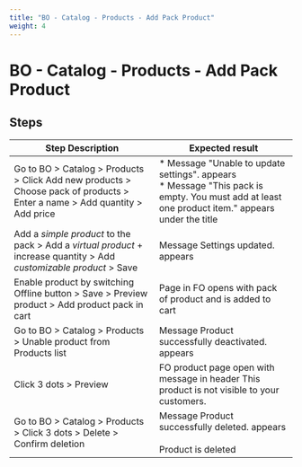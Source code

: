 ```yaml
---
title: "BO - Catalog - Products - Add Pack Product"
weight: 4
---
```


# BO - Catalog - Products - Add Pack Product
## Steps
| Step Description | Expected result |
| ----- | ----- |
| Go to BO > Catalog > Products > Click Add new products > Choose pack of products > Enter a name > Add quantity > Add price | * Message "Unable to update settings". appears<br> * Message "This pack is empty. You must add at least one product item." appears under the title |
| Add a *simple product* to the pack > Add a *virtual product* + increase quantity > Add *customizable product* > Save | Message Settings updated. appears |
| Enable product by switching Offline button > Save > Preview product > Add product pack in cart | Page in FO opens with pack of product and is added to cart |
| Go to BO > Catalog > Products > Unable product from Products list | Message Product successfully deactivated. appears |
| Click 3 dots > Preview | FO product page open with message in header This product is not visible to your customers. |
| Go to BO > Catalog > Products > Click 3 dots > Delete > Confirm deletion | Message Product successfully deleted. appears<br><br>Product is deleted |

